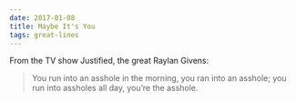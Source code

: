 ```yaml
---
date: 2017-01-08
title: Maybe It's You
tags: great-lines
---
```



From the TV show Justified, the great Raylan Givens:

> You run into an asshole in the morning, you ran into an asshole; you run into assholes all day, you’re the asshole.



